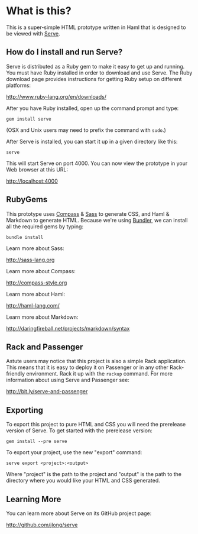 What is this?
=============

This is a super-simple HTML prototype written in Haml that is designed to be
viewed with [Serve](http://get-serve.com/).


How do I install and run Serve?
-------------------------------

Serve is distributed as a Ruby gem to make it easy to get up and running. You
must have Ruby installed in order to download and use Serve. The Ruby download
page provides instructions for getting Ruby setup on different platforms:

<http://www.ruby-lang.org/en/downloads/>

After you have Ruby installed, open up the command prompt and type:

    gem install serve

(OSX and Unix users may need to prefix the command with `sudo`.)

After Serve is installed, you can start it up in a given directory like this:

    serve

This will start Serve on port 4000. You can now view the prototype in your
Web browser at this URL:

<http://localhost:4000>


RubyGems
--------

This prototype uses [Compass](http://compass-style.org) & 
[Sass](http://sass-lang.org) to generate CSS, and Haml & Markdown 
to generate HTML. Because we're using [Bundler](http://gembundler.com/), we 
can install all the required gems by typing:

    bundle install

Learn more about Sass:

<http://sass-lang.org>

Learn more about Compass:

<http://compass-style.org>

Learn more about Haml:

<http://haml-lang.com/>

Learn more about Markdown:

<http://daringfireball.net/projects/markdown/syntax>


Rack and Passenger
------------------

Astute users may notice that this project is also a simple Rack application.
This means that it is easy to deploy it on Passenger or in any other
Rack-friendly environment. Rack it up with the `rackup` command. For more
information about using Serve and Passenger see:

<http://bit.ly/serve-and-passenger>


Exporting
---------

To export this project to pure HTML and CSS you will need the prerelease
version of Serve. To get started with the prerelease version:

    gem install --pre serve

To export your project, use the new "export" command:

    serve export <project>:<output>

Where "project" is the path to the project and "output" is the path to the
directory where you would like your HTML and CSS generated.


Learning More
-------------

You can learn more about Serve on its GitHub project page:

<http://github.com/jlong/serve>
